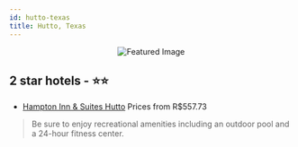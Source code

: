 ```yaml
---
id: hutto-texas
title: Hutto, Texas
---
```


<center><img src="https://i.travelapi.com/hotels/12000000/11470000/11463300/11463240/c9135028_z.jpg" alt="Featured Image" /></center>


##  2 star hotels - ⭐️⭐️

-    [Hampton Inn & Suites Hutto](https://us.hurb.com/hotels/hutto/hampton-inn-suites-hutto-JNP-JP566903?cmp=18055) Prices from R$557.73
   > Be sure to enjoy recreational amenities including an outdoor pool and a 24-hour fitness center.
